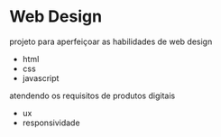 # Web Design

projeto para aperfeiçoar as habilidades de web design

- html
- css
- javascript

atendendo os requisitos de produtos digitais

- ux
- responsividade